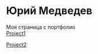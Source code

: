 # Юрий Медведев 
Моя страница с портфолио  
[Project1](https://yuriy0408.github.io/Project1/ "Мщй первый проект")  

[Project2](https://yuriy0408.github.io/Project2/ "Мой второй проект")
